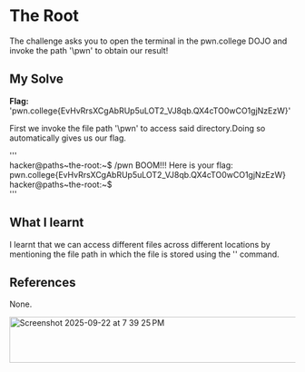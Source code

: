 # The Root
The challenge asks you to open the terminal in the pwn.college DOJO and invoke the path '\pwn' to obtain our result!

## My Solve  
**Flag:** 'pwn.college{EvHvRrsXCgAbRUp5uLOT2_VJ8qb.QX4cTO0wCO1gjNzEzW}'  

First we invoke the file path '\pwn' to access said directory.Doing so automatically gives us our flag.  

'''  
hacker@paths~the-root:~$ /pwn
BOOM!!!
Here is your flag:
pwn.college{EvHvRrsXCgAbRUp5uLOT2_VJ8qb.QX4cTO0wCO1gjNzEzW}
hacker@paths~the-root:~$   
'''

## What I learnt
I learnt that we can access different files across different locations by mentioning the file path in which the file is stored using the '\' command.

## References
None.  

<img width="753" height="81" alt="Screenshot 2025-09-22 at 7 39 25 PM" src="https://github.com/user-attachments/assets/7403d7b1-878f-473e-9779-48a8394ad98d" />



